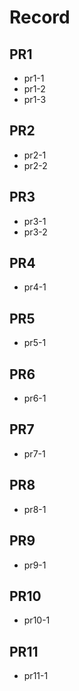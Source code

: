 # Record

## PR1

* pr1-1
* pr1-2
* pr1-3

## PR2

* pr2-1
* pr2-2

## PR3

* pr3-1
* pr3-2

## PR4

* pr4-1

## PR5

* pr5-1

## PR6

* pr6-1

## PR7

* pr7-1

## PR8

* pr8-1

## PR9

* pr9-1

## PR10

* pr10-1

## PR11

* pr11-1
